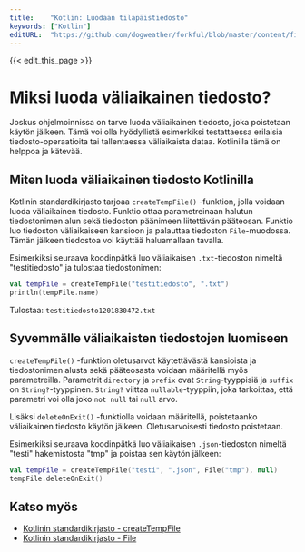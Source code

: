 ```yaml
---
title:    "Kotlin: Luodaan tilapäistiedosto"
keywords: ["Kotlin"]
editURL:  "https://github.com/dogweather/forkful/blob/master/content/fi/kotlin/creating-a-temporary-file.md"
---
```


{{< edit_this_page >}}

# Miksi luoda väliaikainen tiedosto?

Joskus ohjelmoinnissa on tarve luoda väliaikainen tiedosto, joka poistetaan käytön jälkeen. Tämä voi olla hyödyllistä esimerkiksi testattaessa erilaisia tiedosto-operaatioita tai tallentaessa väliaikaista dataa. Kotlinilla tämä on helppoa ja kätevää.

## Miten luoda väliaikainen tiedosto Kotlinilla

Kotlinin standardikirjasto tarjoaa `createTempFile()` -funktion, jolla voidaan luoda väliaikainen tiedosto. Funktio ottaa parametreinaan halutun tiedostonimen alun sekä tiedoston päänimeen liitettävän pääteosan. Funktio luo tiedoston väliaikaiseen kansioon ja palauttaa tiedoston `File`-muodossa. Tämän jälkeen tiedostoa voi käyttää haluamallaan tavalla.

Esimerkiksi seuraava koodinpätkä luo väliaikaisen `.txt`-tiedoston nimeltä "testitiedosto" ja tulostaa tiedostonimen:
```Kotlin
val tempFile = createTempFile("testitiedosto", ".txt")
println(tempFile.name)
```
Tulostaa: `testitiedosto1201830472.txt`

## Syvemmälle väliaikaisten tiedostojen luomiseen

`createTempFile()` -funktion oletusarvot käytettävästä kansioista ja tiedostonimen alusta sekä pääteosasta voidaan määritellä myös parametreilla. Parametrit `directory` ja `prefix` ovat `String`-tyyppisiä ja `suffix` on `String?`-tyyppinen. `String?` viittaa `nullable`-tyyppiin, joka tarkoittaa, että parametri voi olla joko `not null` tai `null` arvo.

Lisäksi `deleteOnExit()` -funktiolla voidaan määritellä, poistetaanko väliaikainen tiedosto käytön jälkeen. Oletusarvoisesti tiedosto poistetaan.

Esimerkiksi seuraava koodinpätkä luo väliaikaisen `.json`-tiedoston nimeltä "testi" hakemistosta "tmp" ja poistaa sen käytön jälkeen:
```Kotlin
val tempFile = createTempFile("testi", ".json", File("tmp"), null)
tempFile.deleteOnExit()
```

## Katso myös

- [Kotlinin standardikirjasto - createTempFile](https://kotlinlang.org/api/latest/jvm/stdlib/kotlin.io/java.io.-file/create-temp-file.html)
- [Kotlinin standardikirjasto - File](https://kotlinlang.org/api/latest/jvm/stdlib/kotlin.io/java.io.-file/index.html)